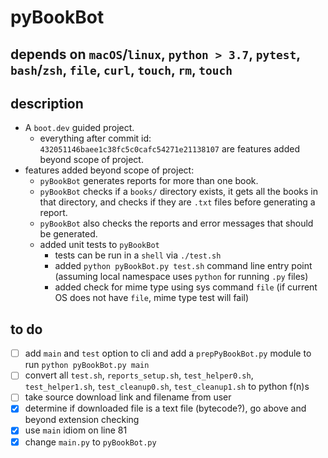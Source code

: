# pyBookBot

## depends on `macOS`/`linux`, `python > 3.7`, `pytest`, `bash`/`zsh`, `file`, `curl`, `touch`, `rm`, `touch`

## description

* A `boot.dev` guided project.
  * everything after commit id: `432051146baee1c38fc5c0cafc54271e21138107` are features added beyond scope of project.
* features added beyond scope of project:
  * `pyBookBot` generates reports for more than one book.
  * `pyBookBot` checks if a `books/` directory exists, it gets all the books in that directory, and checks if they are `.txt` files before generating a report.
  * `pyBookBot` also checks the reports and error messages that should be generated.
  * added unit tests to `pyBookBot`
    * tests can be run in a `shell` via `./test.sh`
    * added `python pyBookBot.py test.sh` command line entry point (assuming local namespace uses `python` for running `.py` files)
    * added check for mime type using sys command `file` (if current OS does not have `file`, mime type test will fail)

## to do

* [ ] add `main` and `test` option to cli and add a `prepPyBookBot.py` module to run `python pyBookBot.py main`
* [ ] convert all `test.sh`, `reports_setup.sh`, `test_helper0.sh`, `test_helper1.sh`, `test_cleanup0.sh`, `test_cleanup1.sh` to python f(n)s
* [ ] take source download link and filename from user
* [X] determine if downloaded file is a text file (bytecode?), go above and beyond extension checking
* [X] use `main` idiom on line 81
* [X] change `main.py` to `pyBookBot.py`
